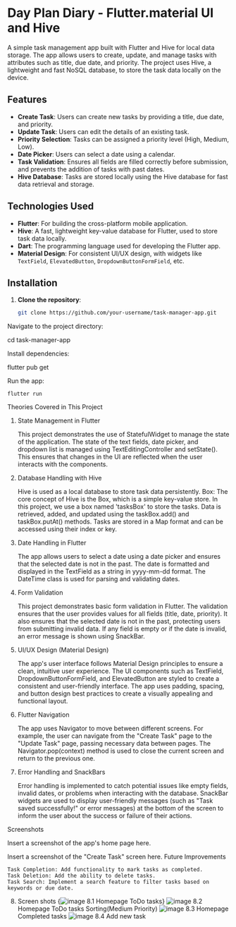 # Day Plan Diary - Flutter.material UI and Hive

A simple task management app built with Flutter and Hive for local data storage. The app allows users to create, update, and manage tasks with attributes such as title, due date, and priority. The project uses Hive, a lightweight and fast NoSQL database, to store the task data locally on the device.

## Features

- **Create Task**: Users can create new tasks by providing a title, due date, and priority.
- **Update Task**: Users can edit the details of an existing task.
- **Priority Selection**: Tasks can be assigned a priority level (High, Medium, Low).
- **Date Picker**: Users can select a date using a calendar.
- **Task Validation**: Ensures all fields are filled correctly before submission, and prevents the addition of tasks with past dates.
- **Hive Database**: Tasks are stored locally using the Hive database for fast data retrieval and storage.

## Technologies Used

- **Flutter**: For building the cross-platform mobile application.
- **Hive**: A fast, lightweight key-value database for Flutter, used to store task data locally.
- **Dart**: The programming language used for developing the Flutter app.
- **Material Design**: For consistent UI/UX design, with widgets like `TextField`, `ElevatedButton`, `DropdownButtonFormField`, etc.

## Installation

1. **Clone the repository**:
   ```bash
   git clone https://github.com/your-username/task-manager-app.git

Navigate to the project directory:

cd task-manager-app

Install dependencies:

flutter pub get

Run the app:

    flutter run

Theories Covered in This Project
1. State Management in Flutter

    This project demonstrates the use of StatefulWidget to manage the state of the application.
    The state of the text fields, date picker, and dropdown list is managed using TextEditingController and setState().
    This ensures that changes in the UI are reflected when the user interacts with the components.

2. Database Handling with Hive

    Hive is used as a local database to store task data persistently.
    Box: The core concept of Hive is the Box, which is a simple key-value store. In this project, we use a box named 'tasksBox' to store the tasks.
    Data is retrieved, added, and updated using the taskBox.add() and taskBox.putAt() methods.
    Tasks are stored in a Map format and can be accessed using their index or key.

3. Date Handling in Flutter

    The app allows users to select a date using a date picker and ensures that the selected date is not in the past.
    The date is formatted and displayed in the TextField as a string in yyyy-mm-dd format.
    The DateTime class is used for parsing and validating dates.

4. Form Validation

    This project demonstrates basic form validation in Flutter.
    The validation ensures that the user provides values for all fields (title, date, priority).
    It also ensures that the selected date is not in the past, protecting users from submitting invalid data.
    If any field is empty or if the date is invalid, an error message is shown using SnackBar.

5. UI/UX Design (Material Design)

    The app's user interface follows Material Design principles to ensure a clean, intuitive user experience.
    The UI components such as TextField, DropdownButtonFormField, and ElevatedButton are styled to create a consistent and user-friendly interface.
    The app uses padding, spacing, and button design best practices to create a visually appealing and functional layout.

6. Flutter Navigation

    The app uses Navigator to move between different screens. For example, the user can navigate from the "Create Task" page to the "Update Task" page, passing necessary data between pages.
    The Navigator.pop(context) method is used to close the current screen and return to the previous one.

7. Error Handling and SnackBars

    Error handling is implemented to catch potential issues like empty fields, invalid dates, or problems when interacting with the database.
    SnackBar widgets are used to display user-friendly messages (such as "Task saved successfully!" or error messages) at the bottom of the screen to inform the user about the success or failure of their actions.

Screenshots

Insert a screenshot of the app's home page here.

Insert a screenshot of the "Create Task" screen here.
Future Improvements

    Task Completion: Add functionality to mark tasks as completed.
    Task Deletion: Add the ability to delete tasks.
    Task Search: Implement a search feature to filter tasks based on keywords or due date.

8. Screen shots
{![image](https://github.com/user-attachments/assets/e17e74b0-4f80-47cb-90e1-990352e2ce72) 
8.1 Homepage ToDo tasks}
![image](https://github.com/user-attachments/assets/6d239fd7-5fbf-4c82-8d0d-96e6c71423fc) 
8.2 Homepage ToDo tasks Sorting(Medium Priority)
![image](https://github.com/user-attachments/assets/10f6741f-b284-4662-a98e-e5228564df30) 
8.3 Homepage Completed tasks
![image](https://github.com/user-attachments/assets/56efc98d-3d12-44b2-a114-e76b8689b183) 
8.4 Add new task



